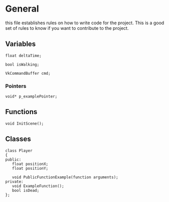 # General 
this file establishes rules on how to write code for the project. This is a good set of rules to know if you want to contribute to the project. 

## Variables
```
float deltaTime;

bool isWalking;

VkCommandBuffer cmd; 
```
### Pointers
```
void* p_examplePointer;
```

## Functions 
```
void InitScene();
```

## Classes
```
class Player 
{
public:
   float positionX;
   float positionY;

   void PublicFunctionExample(function arguments);
private:
   void ExampleFunction();
   bool isDead;
};
``` 
